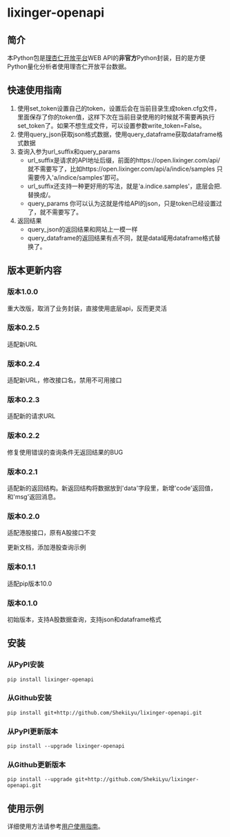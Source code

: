 # lixinger-openapi

## 简介
本Python包是[理杏仁开放平台](https://www.lixinger.com/open/api)WEB API的**非官方**Python封装，目的是方便Python量化分析者使用理杏仁开放平台数据。

## 快速使用指南
1. 使用set_token设置自己的token，设置后会在当前目录生成token.cfg文件，里面保存了你的token值，这样下次在当前目录使用的时候就不需要再执行set_token了。如果不想生成文件，可以设置参数write_token=False。
2. 使用query_json获取json格式数据，使用query_dataframe获取dataframe格式数据
3. 查询入参为url_suffix和query_params
    - url_suffix是请求的API地址后缀，前面的https://open.lixinger.com/api/ 就不需要写了，比如https://open.lixinger.com/api/a/indice/samples 只需要传入'a/indice/samples'即可。
    - url_suffix还支持一种更好用的写法，就是'a.indice.samples'，底层会把.替换成/。
    - query_params 你可以认为这就是传给API的json，只是token已经设置过了，就不需要写了。
4. 返回结果
    - query_json的返回结果和网站上一模一样
    - query_dataframe的返回结果有点不同，就是data域用dataframe格式替换了。

## 版本更新内容
### 版本1.0.0
重大改版，取消了业务封装，直接使用底层api，反而更灵活

### 版本0.2.5
适配新URL

### 版本0.2.4
适配新URL，修改接口名，禁用不可用接口

### 版本0.2.3
适配新的请求URL

### 版本0.2.2
修复使用错误的查询条件无返回结果的BUG

### 版本0.2.1
适配新的返回结构。新返回结构将数据放到'data'字段里，新增'code'返回值，和'msg'返回消息。

### 版本0.2.0
适配港股接口，原有A股接口不变

更新文档，添加港股查询示例

### 版本0.1.1
适配pip版本10.0

### 版本0.1.0
初始版本，支持A股数据查询，支持json和dataframe格式

## 安装
### 从PyPI安装
`pip install lixinger-openapi`

### 从Github安装
`pip install git+http://github.com/ShekiLyu/lixinger-openapi.git`

### 从PyPI更新版本
`pip install --upgrade lixinger-openapi`

### 从Github更新版本
`pip install --upgrade git+http://github.com/ShekiLyu/lixinger-openapi.git`

## 使用示例

详细使用方法请参考[用户使用指南](https://github.com/ShekiLyu/lixinger-openapi/blob/master/doc/user_guide.ipynb)。
